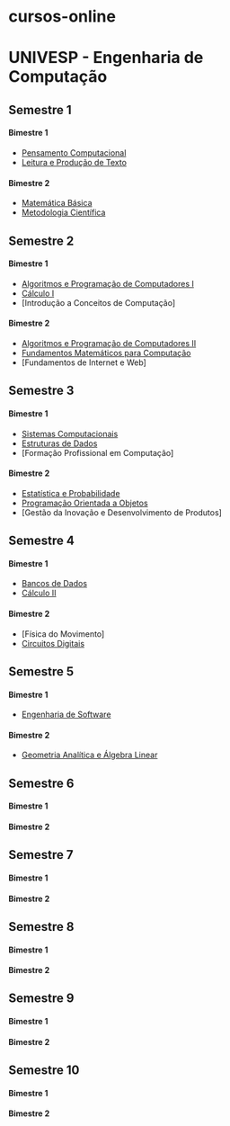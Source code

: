# cursos-online

# UNIVESP - Engenharia de Computação

## Semestre 1

#### Bimestre 1
- [Pensamento Computacional](https://www.youtube.com/playlist?list=PLxI8Can9yAHdhRx3TIqX_B3C20ETZEV_V)
- [Leitura e Produção de Texto](https://www.youtube.com/playlist?list=PLxI8Can9yAHemh_YJh9GtkIUljZbI7Tvw)

#### Bimestre 2
- [Matemática Básica](https://www.youtube.com/playlist?list=PLxI8Can9yAHfkC-n82rUOWb-A6LYi7U4a)
- [Metodologia Científica](https://www.youtube.com/playlist?list=PLxI8Can9yAHcZW4W6dht9temszDfmDsif)


## Semestre 2

#### Bimestre 1
- [Algoritmos e Programação de Computadores I](https://www.youtube.com/playlist?list=PLxI8Can9yAHcUdIGv9aaZqkt-z0fepFa8)
- [Cálculo I](https://www.youtube.com/playlist?list=PL2D9B691A704C6F7B)
- [Introdução a Conceitos de Computação]

#### Bimestre 2
- [Algoritmos e Programação de Computadores II](https://www.youtube.com/playlist?list=PLxI8Can9yAHfzI1njXYuMrtKcN5aLlCzw)
- [Fundamentos Matemáticos para Computação](https://www.youtube.com/playlist?list=PLxI8Can9yAHfMN2osQotoGDpPhW2XAWqZ)
- [Fundamentos de Internet e Web]

## Semestre 3

#### Bimestre 1
- [Sistemas Computacionais](https://www.youtube.com/playlist?list=PLxI8Can9yAHc4vnZM_lZmsPy8CaB215cz)
- [Estruturas de Dados](https://www.youtube.com/playlist?list=PLxI8Can9yAHf8k8LrUePyj0y3lLpigGcl)
- [Formação Profissional em Computação]

#### Bimestre 2
- [Estatística e Probabilidade](https://www.youtube.com/playlist?list=PLxI8Can9yAHdJq561NyRN9wZpTqVJn0Z0)
- [Programação Orientada a Objetos](https://www.youtube.com/watch?v=tHXO_j4RfGw&list=PLxI8Can9yAHewZWSrlhpId71bk5N_W7W1)
- [Gestão da Inovação e Desenvolvimento de Produtos]

## Semestre 4

#### Bimestre 1
- [Bancos de Dados](https://www.youtube.com/playlist?list=PLxI8Can9yAHeHQr2McJ01e-ANyh3K0Lfq)
- [Cálculo II](https://www.youtube.com/playlist?list=PLxI8Can9yAHeZfF4HwiVmv4D6n3acKLER)

#### Bimestre 2
- [Física do Movimento]
- [Circuitos Digitais](https://www.youtube.com/watch?v=Fe6jf0DE9vs&list=PLxI8Can9yAHeOu5qbUa-Pc4hf2VB1Rw1_)

## Semestre 5

#### Bimestre 1
- [Engenharia de Software](https://www.youtube.com/playlist?list=PLxI8Can9yAHfeoA_yMm9iKJVxQprljmL9)

#### Bimestre 2
- [Geometria Analítica e Álgebra Linear](https://www.youtube.com/playlist?list=PLxI8Can9yAHdDIbEMgrt1n-FdoQfLu2-t)

## Semestre 6

#### Bimestre 1

#### Bimestre 2

## Semestre 7

#### Bimestre 1

#### Bimestre 2

## Semestre 8

#### Bimestre 1

#### Bimestre 2

## Semestre 9

#### Bimestre 1

#### Bimestre 2

## Semestre 10

#### Bimestre 1

#### Bimestre 2
